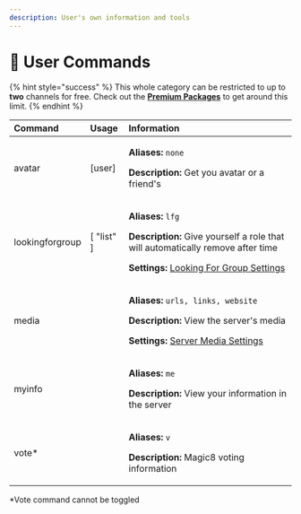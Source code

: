 ```yaml
---
description: User's own information and tools
---
```


# 👤 User Commands

{% hint style="success" %}
This whole category can be restricted to up to **two** channels for free. Check out the [**Premium Packages**](../info/premium.md) to get around this limit.
{% endhint %}

<table>
  <thead>
    <tr>
      <th style="text-align:left">Command</th>
      <th style="text-align:left">Usage</th>
      <th style="text-align:left">Information</th>
    </tr>
  </thead>
  <tbody>
    <tr>
      <td style="text-align:left">avatar</td>
      <td style="text-align:left">[user]</td>
      <td style="text-align:left">
        <p><b>Aliases:</b>  <code>none</code>
        </p>
        <p><b>Description:</b> Get you avatar or a friend&apos;s</p>
      </td>
    </tr>
    <tr>
      <td style="text-align:left">lookingforgroup</td>
      <td style="text-align:left">[ &quot;list&quot; ]</td>
      <td style="text-align:left">
        <p><b>Aliases:</b>  <code>lfg</code>
        </p>
        <p><b>Description:</b> Give yourself a role that will automatically remove
          after time</p>
        <p><b>Settings:</b>  <a href="administrator/settings.md#looking-for-group-settings">Looking For Group Settings</a>
        </p>
      </td>
    </tr>
    <tr>
      <td style="text-align:left">media</td>
      <td style="text-align:left"></td>
      <td style="text-align:left">
        <p><b>Aliases:</b>  <code>urls, links, website</code>
        </p>
        <p><b>Description:</b> View the server&apos;s media</p>
        <p><b>Settings:</b>  <a href="administrator/settings.md#server-media-settings">Server Media Settings</a>
        </p>
      </td>
    </tr>
    <tr>
      <td style="text-align:left">myinfo</td>
      <td style="text-align:left"></td>
      <td style="text-align:left">
        <p><b>Aliases:</b>  <code>me</code>
        </p>
        <p><b>Description:</b> View your information in the server</p>
      </td>
    </tr>
    <tr>
      <td style="text-align:left">vote*</td>
      <td style="text-align:left"></td>
      <td style="text-align:left">
        <p><b>Aliases:</b>  <code>v</code>
        </p>
        <p><b>Description:</b> Magic8 voting information</p>
      </td>
    </tr>
  </tbody>
</table>

\*Vote command cannot be toggled

